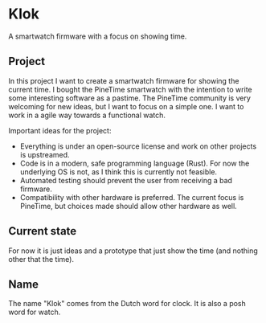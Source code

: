 <!--
SPDX-License-Identifier: CC-BY-SA-4.0
Copyright (C) 2020 Casper Meijn <casper@meijn.net>

This work is licensed under the Creative Commons Attribution-ShareAlike 4.0 International License. 
To view a copy of this license, visit http://creativecommons.org/licenses/by-sa/4.0/ or 
  send a letter to Creative Commons, PO Box 1866, Mountain View, CA 94042, USA.
-->

Klok
====
A smartwatch firmware with a focus on showing time.


Project
-------
In this project I want to create a smartwatch firmware for showing the current time. I bought the PineTime smartwatch 
with the intention to write some interesting software as a pastime. The PineTime community is very welcoming for new 
ideas, but I want to focus on a simple one. I want to work in a agile way towards a functional watch.

Important ideas for the project:

- Everything is under an open-source license and work on other projects is upstreamed.
- Code is in a modern, safe programming language (Rust). For now the underlying OS is not, as I think this is currently not feasible.
- Automated testing should prevent the user from receiving a bad firmware.
- Compatibility with other hardware is preferred. The current focus is PineTime, but choices made should allow other hardware as well.

Current state
-------------
For now it is just ideas and a prototype that just show the time (and nothing other that the time).

Name
----
The name "Klok" comes from the Dutch word for clock. It is also a posh word for watch.

